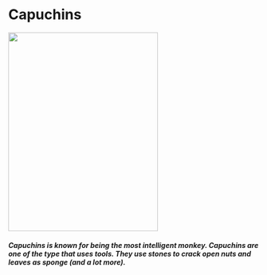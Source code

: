 <html>
  <head>
    <title>Ian's Wiki - Capuchins</title>
  </head>
  <body>
    <h1>Capuchins</h1>
    <img src="https://junglefriends.org/wp-content/uploads/2024/10/charlotte-1.jpeg" width="300" height="400"></a>
    <h5>
      <p>
        Capuchins is known for being the most intelligent monkey. Capuchins are one of the type that uses tools. They use stones to crack open nuts and leaves as sponge (and a lot more).
      </p>
    </h5>
  </body>
</html>
